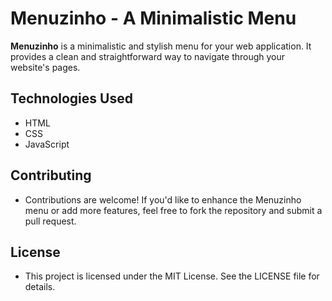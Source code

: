 # Menuzinho - A Minimalistic Menu

**Menuzinho** is a minimalistic and stylish menu for your web application. It provides a clean and straightforward way to navigate through your website's pages.

## Technologies Used
- HTML
- CSS
- JavaScript

## Contributing

- Contributions are welcome! If you'd like to enhance the Menuzinho menu or add more features, feel free to fork the repository and submit a pull request.

## License
- This project is licensed under the MIT License. See the LICENSE file for details.
